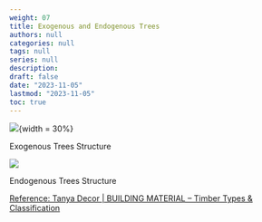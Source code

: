 ```yaml
---
weight: 07
title: Exogenous and Endogenous Trees
authors: null
categories: null
tags: null
series: null
description: 
draft: false
date: "2023-11-05"
lastmod: "2023-11-05"
toc: true
---
```


<!--more-->

![](https://tanyadecorhome.files.wordpress.com/2019/08/35_20treetrunkanatomy-1.jpg){width = 30%}
<figcaption class = "img">Exogenous Trees Structure</figcaption>

![](https://tanyadecorhome.files.wordpress.com/2019/08/picture1-2.jpg)
<figcaption class = "img">Endogenous Trees Structure</figcaption>

<a href = "https://tanyadecor.home.blog/tag/exogenous-trees/" target="_blank" rel="noopener noreferrer">Reference: Tanya Decor | BUILDING MATERIAL – Timber Types & Classification</a>